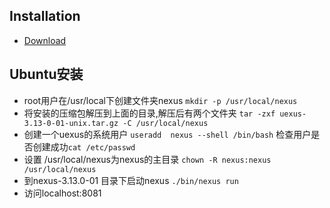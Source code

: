 ## Installation
- [Download](https://help.sonatype.com/repomanager3/download/download-archives---repository-manager-3)
## Ubuntu安装
- root用户在/usr/local下创建文件夹nexus `mkdir -p /usr/local/nexus`
- 将安装的压缩包解压到上面的目录,解压后有两个文件夹 `tar -zxf uexus-3.13-0-01-unix.tar.gz -C /usr/local/nexus`
- 创建一个uexus的系统用户 `useradd  nexus --shell /bin/bash` 检查用户是否创建成功`cat /etc/passwd`
- 设置 /usr/local/nexus为nexus的主目录 `chown -R nexus:nexus  /usr/local/nexus`
- 到nexus-3.13.0-01 目录下启动nexus `./bin/nexus run`
- 访问localhost:8081
